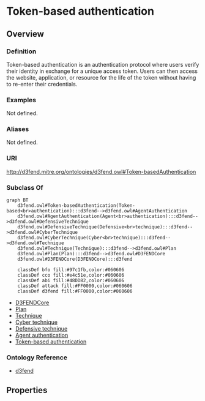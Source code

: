 # Token-based authentication

## Overview

### Definition
Token-based authentication is an authentication protocol where users verify their identity in exchange for a unique access token. Users can then access the website, application, or resource for the life of the token without having to re-enter their credentials.

### Examples
Not defined.

### Aliases
Not defined.

### URI
http://d3fend.mitre.org/ontologies/d3fend.owl#Token-basedAuthentication

### Subclass Of
```mermaid
graph BT
    d3fend.owl#Token-basedAuthentication(Token-based<br>authentication):::d3fend-->d3fend.owl#AgentAuthentication
    d3fend.owl#AgentAuthentication(Agent<br>authentication):::d3fend-->d3fend.owl#DefensiveTechnique
    d3fend.owl#DefensiveTechnique(Defensive<br>technique):::d3fend-->d3fend.owl#CyberTechnique
    d3fend.owl#CyberTechnique(Cyber<br>technique):::d3fend-->d3fend.owl#Technique
    d3fend.owl#Technique(Technique):::d3fend-->d3fend.owl#Plan
    d3fend.owl#Plan(Plan):::d3fend-->d3fend.owl#D3FENDCore
    d3fend.owl#D3FENDCore(D3FENDCore):::d3fend
    
    classDef bfo fill:#97c1fb,color:#060606
    classDef cco fill:#e4c51e,color:#060606
    classDef abi fill:#48DD82,color:#060606
    classDef attack fill:#FF0000,color:#060606
    classDef d3fend fill:#FF0000,color:#060606
```

- [D3FENDCore](/docs/ontology/reference/model/D3FENDCore/D3FENDCore.md)
- [Plan](/docs/ontology/reference/model/D3FENDCore/Plan/Plan.md)
- [Technique](/docs/ontology/reference/model/D3FENDCore/Plan/Technique/Technique.md)
- [Cyber technique](/docs/ontology/reference/model/D3FENDCore/Plan/Technique/Cyber%20technique/Cyber%20technique.md)
- [Defensive technique](/docs/ontology/reference/model/D3FENDCore/Plan/Technique/Cyber%20technique/Defensive%20technique/Defensive%20technique.md)
- [Agent authentication](/docs/ontology/reference/model/D3FENDCore/Plan/Technique/Cyber%20technique/Defensive%20technique/Agent%20authentication/Agent%20authentication.md)
- [Token-based authentication](/docs/ontology/reference/model/D3FENDCore/Plan/Technique/Cyber%20technique/Defensive%20technique/Agent%20authentication/Token-based%20authentication/Token-based%20authentication.md)


### Ontology Reference
- [d3fend](http://d3fend.mitre.org/ontologies/d3fend.owl#)

## Properties

